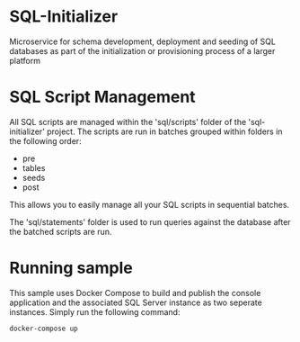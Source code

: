 # SQL-Initializer
Microservice for schema development, deployment and seeding of SQL databases as part of the initialization or provisioning process of a larger platform

# SQL Script Management
All SQL scripts are managed within the 'sql/scripts' folder of the 'sql-initializer' project. The scripts are run in batches grouped within folders in the following order:

* pre
* tables
* seeds
* post

This allows you to easily manage all your SQL scripts in sequential batches.

The 'sql/statements' folder is used to run queries against the database after the batched scripts are run.

# Running sample
This sample uses Docker Compose to build and publish the console application and the associated SQL Server instance as two seperate instances. Simply run the following command:
    
    docker-compose up


